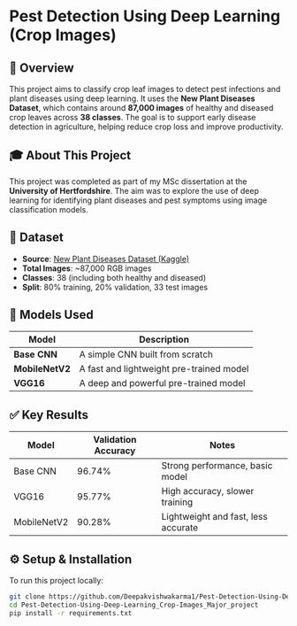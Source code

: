 # Pest Detection Using Deep Learning (Crop Images)

## 📌 Overview
This project aims to classify crop leaf images to detect pest infections and plant diseases using deep learning. It uses the **New Plant Diseases Dataset**, which contains around **87,000 images** of healthy and diseased crop leaves across **38 classes**. The goal is to support early disease detection in agriculture, helping reduce crop loss and improve productivity.

## 🎓 About This Project
This project was completed as part of my MSc dissertation at the **University of Hertfordshire**. The aim was to explore the use of deep learning for identifying plant diseases and pest symptoms using image classification models.

## 📁 Dataset
- **Source**: [New Plant Diseases Dataset (Kaggle)](https://www.kaggle.com/datasets/vipoooool/new-plant-diseases-dataset)
- **Total Images**: ~87,000 RGB images
- **Classes**: 38 (including both healthy and diseased)
- **Split**: 80% training, 20% validation, 33 test images

## 🤖 Models Used

| Model        | Description                                  |
|--------------|----------------------------------------------|
| **Base CNN** | A simple CNN built from scratch              |
| **MobileNetV2** | A fast and lightweight pre-trained model    |
| **VGG16**       | A deep and powerful pre-trained model       |

## ✅ Key Results

| Model         | Validation Accuracy | Notes                                 |
|---------------|---------------------|----------------------------------------|
| Base CNN      | 96.74%              | Strong performance, basic model        |
| VGG16         | 95.77%              | High accuracy, slower training         |
| MobileNetV2   | 90.28%              | Lightweight and fast, less accurate    |

## ⚙️ Setup & Installation

To run this project locally:

```bash
git clone https://github.com/Deepakvishwakarma1/Pest-Detection-Using-Deep-Learning_Crop-Images_Major_project.git
cd Pest-Detection-Using-Deep-Learning_Crop-Images_Major_project
pip install -r requirements.txt
